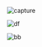 ![capture](https://user-images.githubusercontent.com/40248466/41381530-b2669bde-6f81-11e8-9f29-22d87981ee53.PNG)

![df](https://user-images.githubusercontent.com/40248466/41382316-16ed8556-6f85-11e8-9106-114996b468a4.PNG)

![bb](https://user-images.githubusercontent.com/40248466/41407242-3ef8c82c-6fe8-11e8-8233-7bac5430e795.PNG)
